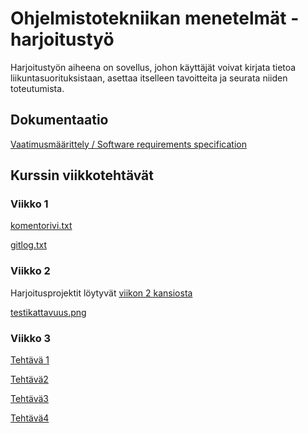# Ohjelmistotekniikan menetelmät -harjoitustyö

Harjoitustyön aiheena on sovellus, johon käyttäjät voivat kirjata tietoa liikuntasuorituksistaan, asettaa itselleen tavoitteita ja seurata niiden toteutumista.

## Dokumentaatio

[Vaatimusmäärittely / Software requirements specification](https://github.com/mshroom/otm-harjoitustyo/blob/master/dokumentointi/Software_requirements_specification.md)

## Kurssin viikkotehtävät

### Viikko 1

[komentorivi.txt](https://github.com/mshroom/otm-harjoitustyo/blob/master/laskarit/viikko1/komentorivi.txt)

[gitlog.txt](https://github.com/mshroom/otm-harjoitustyo/blob/master/laskarit/viikko1/gitlog.txt)

### Viikko 2

Harjoitusprojektit löytyvät [viikon 2 kansiosta](https://github.com/mshroom/otm-harjoitustyo/tree/master/laskarit/viikko2)

[testikattavuus.png](https://github.com/mshroom/otm-harjoitustyo/blob/master/laskarit/viikko2/testikattavuus.png)

### Viikko 3

[Tehtävä 1](https://github.com/mshroom/otm-harjoitustyo/blob/master/laskarit/viikko3/tehtava1.png)

[Tehtävä2](https://github.com/mshroom/otm-harjoitustyo/blob/master/laskarit/viikko3/tehtava2.png)

[Tehtävä3](https://github.com/mshroom/otm-harjoitustyo/blob/master/laskarit/viikko3/tehtava3.png)

[Tehtävä4](https://github.com/mshroom/otm-harjoitustyo/blob/master/laskarit/viikko3/tehtava4.png)
